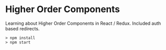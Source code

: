 # Higher Order Components

Learning about Higher Order Components in React / Redux.
Included auth based redirects.

```
> npm install
> npm start
```
